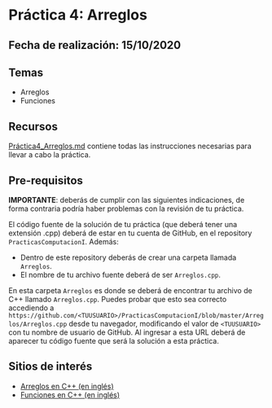 # Práctica 4: Arreglos

## Fecha de realización: 15/10/2020

## Temas
 * Arreglos
 * Funciones

## Recursos

[Práctica4_Arreglos.md](Practica4_Arreglos.md) contiene todas las instrucciones necesarias para llevar a cabo la práctica.

## Pre-requisitos

**IMPORTANTE**: deberás de cumplir con las siguientes indicaciones, de forma contraria podría haber problemas con la revisión de tu práctica.

El código fuente de la solución de tu práctica (que deberá tener una extensión .cpp) deberá de estar en tu cuenta de GitHub, en el repository `PracticasComputacionI`. Además:
* Dentro de este repository deberás de crear una carpeta llamada `Arreglos`.
* El nombre de tu archivo fuente deberá de ser `Arreglos.cpp`.

En esta carpeta `Arreglos` es donde se deberá de encontrar tu archivo de C++ llamado `Arreglos.cpp`. Puedes probar que esto sea correcto accediendo a `https://github.com/<TUUSUARIO>/PracticasComputacionI/blob/master/Arreglos/Arreglos.cpp` desde tu navegador, modificando el valor de `<TUUSUARIO>` con tu nombre de usuario de GitHub. Al ingresar a esta URL deberá de aparecer tu código fuente que será la solución a esta práctica.

## Sitios de interés

* [Arreglos en C++ (en inglés)](http://www.cplusplus.com/doc/tutorial/arrays/)
* [Funciones en C++ (en inglés)](http://www.cplusplus.com/doc/tutorial/functions/)
